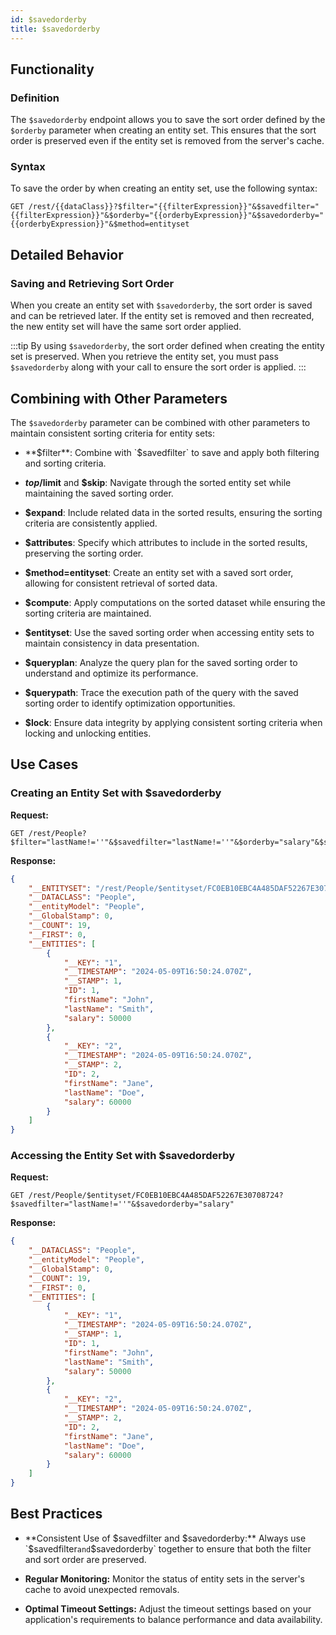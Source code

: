 ```yaml
---
id: $savedorderby
title: $savedorderby 
---
```



## Functionality

### Definition

The `$savedorderby` endpoint allows you to save the sort order defined by the `$orderby` parameter when creating an entity set. This ensures that the sort order is preserved even if the entity set is removed from the server's cache.

### Syntax

To save the order by when creating an entity set, use the following syntax:

```
GET /rest/{{dataClass}}?$filter="{{filterExpression}}"&$savedfilter="{{filterExpression}}"&$orderby="{{orderbyExpression}}"&$savedorderby="{{orderbyExpression}}"&$method=entityset
```



## Detailed Behavior

### Saving and Retrieving Sort Order

When you create an entity set with `$savedorderby`, the sort order is saved and can be retrieved later. If the entity set is removed and then recreated, the new entity set will have the same sort order applied.

:::tip
By using `$savedorderby`, the sort order defined when creating the entity set is preserved. When you retrieve the entity set, you must pass `$savedorderby` along with your call to ensure the sort order is applied.
:::


## Combining with Other Parameters

The `$savedorderby` parameter can be combined with other parameters to maintain consistent sorting criteria for entity sets:

- **$filter**: Combine with `$savedfilter` to save and apply both filtering and sorting criteria.

- **$top/$limit** and **$skip**: Navigate through the sorted entity set while maintaining the saved sorting order.

- **$expand**: Include related data in the sorted results, ensuring the sorting criteria are consistently applied.

- **$attributes**: Specify which attributes to include in the sorted results, preserving the sorting order.

- **$method=entityset**: Create an entity set with a saved sort order, allowing for consistent retrieval of sorted data.

- **$compute**: Apply computations on the sorted dataset while ensuring the sorting criteria are maintained.

- **$entityset**: Use the saved sorting order when accessing entity sets to maintain consistency in data presentation.

- **$queryplan**: Analyze the query plan for the saved sorting order to understand and optimize its performance.

- **$querypath**: Trace the execution path of the query with the saved sorting order to identify optimization opportunities.

- **$lock**: Ensure data integrity by applying consistent sorting criteria when locking and unlocking entities.


## Use Cases

### Creating an Entity Set with $savedorderby

**Request:**

```
GET /rest/People?$filter="lastName!=''"&$savedfilter="lastName!=''"&$orderby="salary"&$savedorderby="salary"&$method=entityset
```

**Response:**

```json
{
    "__ENTITYSET": "/rest/People/$entityset/FC0EB10EBC4A485DAF52267E30708724",
    "__DATACLASS": "People",
    "__entityModel": "People",
    "__GlobalStamp": 0,
    "__COUNT": 19,
    "__FIRST": 0,
    "__ENTITIES": [
        {
            "__KEY": "1",
            "__TIMESTAMP": "2024-05-09T16:50:24.070Z",
            "__STAMP": 1,
            "ID": 1,
            "firstName": "John",
            "lastName": "Smith",
            "salary": 50000
        },
        {
            "__KEY": "2",
            "__TIMESTAMP": "2024-05-09T16:50:24.070Z",
            "__STAMP": 2,
            "ID": 2,
            "firstName": "Jane",
            "lastName": "Doe",
            "salary": 60000
        }
    ]
}
```

### Accessing the Entity Set with $savedorderby

**Request:**

```
GET /rest/People/$entityset/FC0EB10EBC4A485DAF52267E30708724?$savedfilter="lastName!=''"&$savedorderby="salary"
```

**Response:**

```json
{
    "__DATACLASS": "People",
    "__entityModel": "People",
    "__GlobalStamp": 0,
    "__COUNT": 19,
    "__FIRST": 0,
    "__ENTITIES": [
        {
            "__KEY": "1",
            "__TIMESTAMP": "2024-05-09T16:50:24.070Z",
            "__STAMP": 1,
            "ID": 1,
            "firstName": "John",
            "lastName": "Smith",
            "salary": 50000
        },
        {
            "__KEY": "2",
            "__TIMESTAMP": "2024-05-09T16:50:24.070Z",
            "__STAMP": 2,
            "ID": 2,
            "firstName": "Jane",
            "lastName": "Doe",
            "salary": 60000
        }
    ]
}
```

## Best Practices

- **Consistent Use of $savedfilter and $savedorderby:** Always use `$savedfilter` and `$savedorderby` together to ensure that both the filter and sort order are preserved.

- **Regular Monitoring:** Monitor the status of entity sets in the server's cache to avoid unexpected removals.

- **Optimal Timeout Settings:** Adjust the timeout settings based on your application's requirements to balance performance and data availability.

